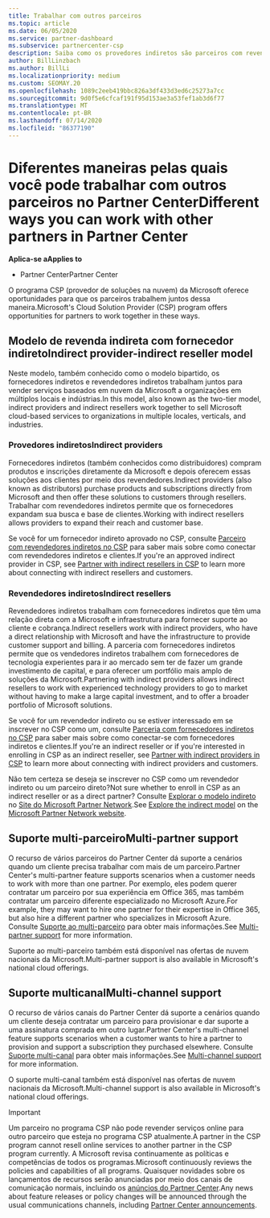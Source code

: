 ```yaml
---
title: Trabalhar com outros parceiros
ms.topic: article
ms.date: 06/05/2020
ms.service: partner-dashboard
ms.subservice: partnercenter-csp
description: Saiba como os provedores indiretos são parceiros com revendedores indiretos no programa CSP (provedor de soluções na nuvem) e determinam qual é a função certa para você.
author: BillLinzbach
ms.author: BillLi
ms.localizationpriority: medium
ms.custom: SEOMAY.20
ms.openlocfilehash: 1089c2eeb419bbc826a3df433d3ed6c25273a7cc
ms.sourcegitcommit: 9d0f5e6cfcaf191f95d153ae3a53fef1ab3d6f77
ms.translationtype: MT
ms.contentlocale: pt-BR
ms.lasthandoff: 07/14/2020
ms.locfileid: "86377190"
---
```

# <a name="different-ways-you-can-work-with-other-partners-in-partner-center"></a><span data-ttu-id="bb350-103">Diferentes maneiras pelas quais você pode trabalhar com outros parceiros no Partner Center</span><span class="sxs-lookup"><span data-stu-id="bb350-103">Different ways you can work with other partners in Partner Center</span></span>

<span data-ttu-id="bb350-104">**Aplica-se a**</span><span class="sxs-lookup"><span data-stu-id="bb350-104">**Applies to**</span></span>

- <span data-ttu-id="bb350-105">Partner Center</span><span class="sxs-lookup"><span data-stu-id="bb350-105">Partner Center</span></span>

<span data-ttu-id="bb350-106">O programa CSP (provedor de soluções na nuvem) da Microsoft oferece oportunidades para que os parceiros trabalhem juntos dessa maneira.</span><span class="sxs-lookup"><span data-stu-id="bb350-106">Microsoft's Cloud Solution Provider (CSP) program offers opportunities for partners to work together in these ways.</span></span>

## <a name="indirect-provider-indirect-reseller-model"></a><span data-ttu-id="bb350-107">Modelo de revenda indireta com fornecedor indireto</span><span class="sxs-lookup"><span data-stu-id="bb350-107">Indirect provider-indirect reseller model</span></span>

<span data-ttu-id="bb350-108">Neste modelo, também conhecido como o modelo bipartido, os fornecedores indiretos e revendedores indiretos trabalham juntos para vender serviços baseados em nuvem da Microsoft a organizações em múltiplos locais e indústrias.</span><span class="sxs-lookup"><span data-stu-id="bb350-108">In this model, also known as the two-tier model, indirect providers and indirect resellers work together to sell Microsoft cloud-based services to organizations in multiple locales, verticals, and industries.</span></span> 

### <a name="indirect-providers"></a><span data-ttu-id="bb350-109">Provedores indiretos</span><span class="sxs-lookup"><span data-stu-id="bb350-109">Indirect providers</span></span>

<span data-ttu-id="bb350-110">Fornecedores indiretos (também conhecidos como distribuidores) compram produtos e inscrições diretamente da Microsoft e depois oferecem essas soluções aos clientes por meio dos revendedores.</span><span class="sxs-lookup"><span data-stu-id="bb350-110">Indirect providers (also known as distributors) purchase products and subscriptions directly from Microsoft and then offer these solutions to customers through resellers.</span></span> <span data-ttu-id="bb350-111">Trabalhar com revendedores indiretos permite que os fornecedores expandam sua busca e base de clientes.</span><span class="sxs-lookup"><span data-stu-id="bb350-111">Working with indirect resellers allows providers to expand their reach and customer base.</span></span> 

<span data-ttu-id="bb350-112">Se você for um fornecedor indireto aprovado no CSP, consulte [Parceiro com revendedores indiretos no CSP](indirect-provider-tasks-in-partner-center.md) para saber mais sobre como conectar com revendedores indiretos e clientes.</span><span class="sxs-lookup"><span data-stu-id="bb350-112">If you're an approved indirect provider in CSP, see [Partner with indirect resellers in CSP](indirect-provider-tasks-in-partner-center.md) to learn more about connecting with indirect resellers and customers.</span></span> 

### <a name="indirect-resellers"></a><span data-ttu-id="bb350-113">Revendedores indiretos</span><span class="sxs-lookup"><span data-stu-id="bb350-113">Indirect resellers</span></span>

<span data-ttu-id="bb350-114">Revendedores indiretos trabalham com fornecedores indiretos que têm uma relação direta com a Microsoft e infraestrutura para fornecer suporte ao cliente e cobrança.</span><span class="sxs-lookup"><span data-stu-id="bb350-114">Indirect resellers work with indirect providers, who have a direct relationship with Microsoft and have the infrastructure to provide customer support and billing.</span></span> <span data-ttu-id="bb350-115">A parceria com fornecedores indiretos permite que os vendedores indiretos trabalhem com fornecedores de tecnologia experientes para ir ao mercado sem ter de fazer um grande investimento de capital, e para oferecer um portfólio mais amplo de soluções da Microsoft.</span><span class="sxs-lookup"><span data-stu-id="bb350-115">Partnering with indirect providers allows indirect resellers to work with experienced technology providers to go to market without having to make a large capital investment, and to offer a broader portfolio of Microsoft solutions.</span></span> 

<span data-ttu-id="bb350-116">Se você for um revendedor indireto ou se estiver interessado em se inscrever no CSP como um, consulte [Parceria com fornecedores indiretos no CSP](indirect-reseller-tasks-in-partner-center.md) para saber mais sobre como conectar-se com fornecedores indiretos e clientes.</span><span class="sxs-lookup"><span data-stu-id="bb350-116">If you're an indirect reseller or if you're interested in enrolling in CSP as an indirect reseller, see [Partner with indirect providers in CSP](indirect-reseller-tasks-in-partner-center.md) to learn more about connecting with indirect providers and customers.</span></span>

<span data-ttu-id="bb350-117">Não tem certeza se deseja se inscrever no CSP como um revendedor indireto ou um parceiro direto?</span><span class="sxs-lookup"><span data-stu-id="bb350-117">Not sure whether to enroll in CSP as an indirect reseller or as a direct partner?</span></span> <span data-ttu-id="bb350-118">Consulte [Explorar o modelo indireto](https://partner.microsoft.com/cloud-solution-provider/indirect) no [Site do Microsoft Partner Network](https://partner.microsoft.com).</span><span class="sxs-lookup"><span data-stu-id="bb350-118">See [Explore the indirect model](https://partner.microsoft.com/cloud-solution-provider/indirect) on the [Microsoft Partner Network website](https://partner.microsoft.com).</span></span>   

## <a name="multi-partner-support"></a><span data-ttu-id="bb350-119">Suporte multi-parceiro</span><span class="sxs-lookup"><span data-stu-id="bb350-119">Multi-partner support</span></span>

<span data-ttu-id="bb350-120">O recurso de vários parceiros do Partner Center dá suporte a cenários quando um cliente precisa trabalhar com mais de um parceiro.</span><span class="sxs-lookup"><span data-stu-id="bb350-120">Partner Center's multi-partner feature supports scenarios when a customer needs to work with more than one partner.</span></span> <span data-ttu-id="bb350-121">Por exemplo, eles podem querer contratar um parceiro por sua experiência em Office 365, mas também contratar um parceiro diferente especializado no Microsoft Azure.</span><span class="sxs-lookup"><span data-stu-id="bb350-121">For example, they may want to hire one partner for their expertise in Office 365, but also hire a different partner who specializes in Microsoft Azure.</span></span> <span data-ttu-id="bb350-122">Consulte [Suporte ao multi-parceiro](multipartner.md) para obter mais informações.</span><span class="sxs-lookup"><span data-stu-id="bb350-122">See [Multi-partner support](multipartner.md) for more information.</span></span>

<span data-ttu-id="bb350-123">Suporte ao multi-parceiro também está disponível nas ofertas de nuvem nacionais da Microsoft.</span><span class="sxs-lookup"><span data-stu-id="bb350-123">Multi-partner support is also available in Microsoft's national cloud offerings.</span></span> 

## <a name="multi-channel-support"></a><span data-ttu-id="bb350-124">Suporte multicanal</span><span class="sxs-lookup"><span data-stu-id="bb350-124">Multi-channel support</span></span>

<span data-ttu-id="bb350-125">O recurso de vários canais do Partner Center dá suporte a cenários quando um cliente deseja contratar um parceiro para provisionar e dar suporte a uma assinatura comprada em outro lugar.</span><span class="sxs-lookup"><span data-stu-id="bb350-125">Partner Center's multi-channel feature supports scenarios when a customer wants to hire a partner to provision and support a subscription they purchased elsewhere.</span></span> <span data-ttu-id="bb350-126">Consulte [Suporte multi-canal](multichannel.md) para obter mais informações.</span><span class="sxs-lookup"><span data-stu-id="bb350-126">See [Multi-channel support](multichannel.md) for more information.</span></span>

<span data-ttu-id="bb350-127">O suporte multi-canal também está disponível nas ofertas de nuvem nacionais da Microsoft.</span><span class="sxs-lookup"><span data-stu-id="bb350-127">Multi-channel support is also available in Microsoft's national cloud offerings.</span></span>

> [!IMPORTANT]  
> <span data-ttu-id="bb350-128">Um parceiro no programa CSP não pode revender serviços online para outro parceiro que esteja no programa CSP atualmente.</span><span class="sxs-lookup"><span data-stu-id="bb350-128">A partner in the CSP program cannot resell online services to another partner in the CSP program currently.</span></span> <span data-ttu-id="bb350-129">A Microsoft revisa continuamente as políticas e competências de todos os programas.</span><span class="sxs-lookup"><span data-stu-id="bb350-129">Microsoft continuously reviews the policies and capabilities of all programs.</span></span> <span data-ttu-id="bb350-130">Quaisquer novidades sobre os lançamentos de recursos serão anunciadas por meio dos canais de comunicação normais, incluindo os [anúncios do Partner Center](announcements/index.md).</span><span class="sxs-lookup"><span data-stu-id="bb350-130">Any news about feature releases or policy changes will be announced through the usual communications channels, including [Partner Center announcements](announcements/index.md).</span></span>

